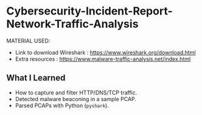 # Cybersecurity-Incident-Report-Network-Traffic-Analysis
MATERIAL USED:
- Link to download Wireshark : https://www.wireshark.org/download.html
- Extra resources : https://www.malware-traffic-analysis.net/index.html
## What I Learned
- How to capture and filter HTTP/DNS/TCP traffic.
- Detected malware beaconing in a sample PCAP.
- Parsed PCAPs with Python (`pyshark`).

      
